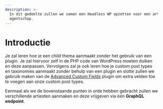 ```yaml
---
description: >-
  In dit gedeelte zullen we samen een Headless WP opzetten voor een artiesten
  agentschap.
---
```


# Introductie

Je zal leren hoe je een child thema aanmaakt zonder het gebruik van een plugin. Je zal hiervoor zelf in de PHP code van WordPress moeten duiken en deze aanpassen. Vervolgens zal je ook leren hoe je custom post types en taxonomies aanmaakt zonder behulp van een plugin en slotte zullen we gebruik maken van de [Advanced Custom Fields](https://www.advancedcustomfields.com) plugin om extra velden toe te voegen aan onze custom post types.

Eenmaal als we de bovenstaande punten in orde hebben gebracht zullen we verschillende artiesten aanmaken en deze vrijgeven via één **GraphQL endpoint**.
